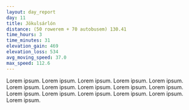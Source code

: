 ```yaml
---
layout: day_report
day: 11
title: Jökulsárlón
distance: (50 rowerem + 70 autobusem) 130.41
time_hours: 3
time_minutes: 31
elevation_gain: 469
elevation_loss: 534
avg_moving_speed: 37.0
max_speed: 112.6
---
```


Lorem ipsum. Lorem ipsum. Lorem ipsum. Lorem ipsum. Lorem ipsum. Lorem ipsum. Lorem ipsum. Lorem ipsum.
Lorem ipsum. Lorem ipsum. Lorem ipsum. Lorem ipsum. Lorem ipsum. Lorem ipsum. Lorem ipsum. Lorem ipsum.
